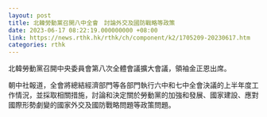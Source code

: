 ```yaml
---
layout: post
title: 北韓勞動黨召開八中全會　討論外交及國防戰略等政策
date: 2023-06-17 08:22:19.000000000 +08:00
link: https://news.rthk.hk/rthk/ch/component/k2/1705209-20230617.htm
categories: rthk
---
```


北韓勞動黨召開中央委員會第八次全體會議擴大會議，領袖金正恩出席。

朝中社報道，全會將總結經濟部門等各部門執行六中和七中全會決議的上半年度工作情況，並採取相關措施，討論和決定關於勞動黨的加強和發展、國家建設、應對國際形勢劇變的國家外交及國防戰略問題等政策問題。
